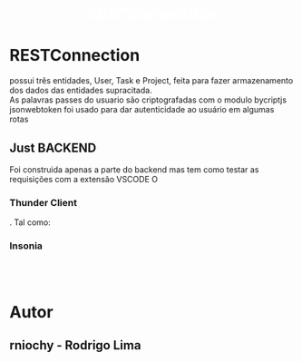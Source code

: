 <h1 align="center" style= "color: #fff; " >  RESTConnection </h1>

# RESTConnection 

possui três entidades, User, Task e Project, feita para fazer 
armazenamento dos dados das entidades supracitada. 
<br/>
As palavras passes do usuario são criptografadas com o modulo bycriptjs 
jsonwebtoken foi usado para dar autenticidade ao usuário em algumas rotas 
<br/>
<h2> Just BACKEND </h2>
Foi construida apenas a parte do backend 
mas tem como testar as requisições com a extensão VSCODE 
O <h3>Thunder Client </h3>.
Tal como:
<h3>Insonia </h3>
<br/>
<br/>

# Autor 
<h2> rniochy - Rodrigo Lima </h2>